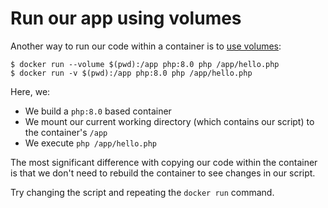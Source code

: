 # Run our app using volumes

Another way to run our code within a container is to [use volumes](https://docs.docker.com/storage/volumes/):

    $ docker run --volume $(pwd):/app php:8.0 php /app/hello.php
    $ docker run -v $(pwd):/app php:8.0 php /app/hello.php

Here, we:

- We build a `php:8.0` based container
- We mount our current working directory (which contains our script) to the container's `/app`
- We execute `php /app/hello.php`

The most significant difference with copying our code within the container is that we don't need to rebuild the container to see changes in our script.

Try changing the script and repeating the `docker run` command. 
